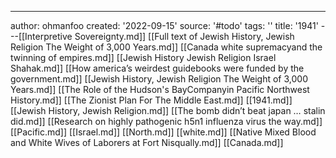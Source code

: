 ---
author: ohmanfoo
created: '2022-09-15'
source: '#todo'
tags: ''
title: '1941'
---[[Interpretive Sovereignty.md]]
[[Full text of Jewish History, Jewish Religion The Weight of 3,000 Years.md]]
[[Canada white supremacyand the twinning of empires.md]]
[[Jewish History Jewish Religion Israel Shahak.md]]
[[How america’s weirdest guidebooks were funded by the government.md]]
[[Jewish History, Jewish Religion The Weight of 3,000 Years.md]]
[[The Role of the Hudson's BayCompanyin Pacific Northwest History.md]]
[[The Zionist Plan For The Middle East.md]]
[[1941.md]]
[[Jewish History, Jewish Religion.md]]
[[The bomb didn’t beat japan … stalin did.md]]
[[Research on highly pathogenic h5n1 influenza virus the way.md]]
[[Pacific.md]]
[[Israel.md]]
[[North.md]]
[[white.md]]
[[Native Mixed Blood and White Wives of Laborers at Fort Nisqually.md]]
[[Canada.md]]

